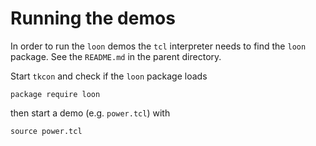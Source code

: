 
# Running the demos

In order to run the `loon` demos the `tcl` interpreter needs to find
the `loon` package. See the `README.md` in the parent directory.

Start `tkcon` and check if the `loon` package loads

~~~
package require loon
~~~

then start a demo (e.g. `power.tcl`) with

~~~
source power.tcl
~~~
